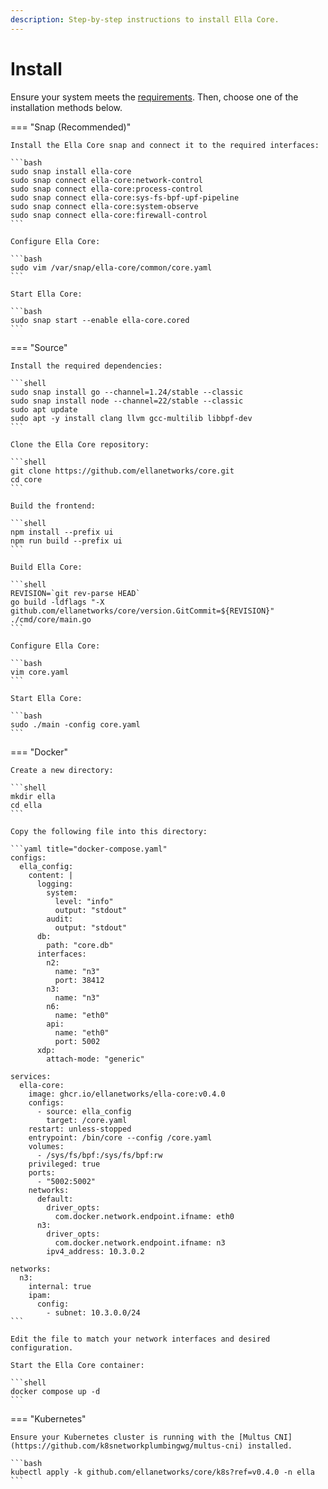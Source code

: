 ```yaml
---
description: Step-by-step instructions to install Ella Core.
---
```


# Install

Ensure your system meets the [requirements](../reference/system_reqs.md). Then, choose one of the installation methods below.

=== "Snap (Recommended)"

    Install the Ella Core snap and connect it to the required interfaces:

    ```bash
    sudo snap install ella-core
    sudo snap connect ella-core:network-control
    sudo snap connect ella-core:process-control
    sudo snap connect ella-core:sys-fs-bpf-upf-pipeline
    sudo snap connect ella-core:system-observe
    sudo snap connect ella-core:firewall-control
    ```

    Configure Ella Core:

    ```bash
    sudo vim /var/snap/ella-core/common/core.yaml
    ```

    Start Ella Core:

    ```bash
    sudo snap start --enable ella-core.cored
    ```

=== "Source"

    Install the required dependencies:

    ```shell
    sudo snap install go --channel=1.24/stable --classic
    sudo snap install node --channel=22/stable --classic
    sudo apt update
    sudo apt -y install clang llvm gcc-multilib libbpf-dev
    ```

    Clone the Ella Core repository:

    ```shell
    git clone https://github.com/ellanetworks/core.git
    cd core
    ```

    Build the frontend:

    ```shell
    npm install --prefix ui
    npm run build --prefix ui
    ```

    Build Ella Core:

    ```shell
    REVISION=`git rev-parse HEAD`
    go build -ldflags "-X github.com/ellanetworks/core/version.GitCommit=${REVISION}" ./cmd/core/main.go
    ```

    Configure Ella Core:

    ```bash
    vim core.yaml
    ```

    Start Ella Core:

    ```bash
    sudo ./main -config core.yaml
    ```

=== "Docker"

    Create a new directory:

    ```shell
    mkdir ella
    cd ella
    ```

    Copy the following file into this directory:

    ```yaml title="docker-compose.yaml"
    configs:
      ella_config:
        content: |
          logging:
            system:
              level: "info"
              output: "stdout"
            audit:
              output: "stdout"
          db:
            path: "core.db"
          interfaces:
            n2:
              name: "n3"
              port: 38412
            n3:
              name: "n3"
            n6:
              name: "eth0"
            api:
              name: "eth0"
              port: 5002
          xdp:
            attach-mode: "generic"

    services:
      ella-core:
        image: ghcr.io/ellanetworks/ella-core:v0.4.0
        configs:
          - source: ella_config
            target: /core.yaml
        restart: unless-stopped
        entrypoint: /bin/core --config /core.yaml
        volumes:
          - /sys/fs/bpf:/sys/fs/bpf:rw
        privileged: true
        ports:
          - "5002:5002"
        networks:
          default:
            driver_opts:
              com.docker.network.endpoint.ifname: eth0
          n3:
            driver_opts:
              com.docker.network.endpoint.ifname: n3
            ipv4_address: 10.3.0.2

    networks:
      n3:
        internal: true
        ipam:
          config:
            - subnet: 10.3.0.0/24
    ```

    Edit the file to match your network interfaces and desired configuration.

    Start the Ella Core container:

    ```shell
    docker compose up -d
    ```

=== "Kubernetes"

    Ensure your Kubernetes cluster is running with the [Multus CNI](https://github.com/k8snetworkplumbingwg/multus-cni) installed.

    ```bash
    kubectl apply -k github.com/ellanetworks/core/k8s?ref=v0.4.0 -n ella
    ```

